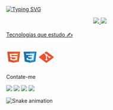 [![Typing SVG](https://readme-typing-svg.herokuapp.com/?color=57BDDA&size=25&center=true&vStart=true&width=1000&lines=Olá,+Bem-vindo+ao+meu+repositório,+I'm+Felipe;Eu+estudo+programação!+👋+:%29)]([https://git.io/typing-svg](https://github.com/FelipeBadoco))

<div align="center">
  <a href="https://github.com/FelipeBadoco">
  <img height="165em" src="https://github-readme-stats.vercel.app/api?username=FelipeBadoco&show_icons=true&theme=react&include_all_commits=true&count_private=true"/>
  <img height="165em" src="https://github-readme-stats.vercel.app/api/top-langs/?username=FelipeBadoco&layout=compact&langs_count=7&theme=react"/>
</div>
<br>
 Tecnologias que estudo ✍️
<br>
<div style="display: inline_block"><br>
  
  <a href="https://github.com/FelipeBadoco" target="_blank" rel="noopener noreferrer"><img align="center" alt="Braga-HTML" height="30" width="40" src="https://raw.githubusercontent.com/devicons/devicon/master/icons/html5/html5-original.svg"></a>
  <a href="https://github.com/FelipeBadoco" target="_blank" rel="noopener noreferrer"><img align="center" alt="Braga-CSS" height="30" width="40" src="https://raw.githubusercontent.com/devicons/devicon/master/icons/css3/css3-original.svg"></a>
  <a href="https://github.com/FelipeBadoco" target="_blank" rel="noopener noreferrer"><img align="center" alt="Braga-Git" height="30" width="40" src="https://github.com/devicons/devicon/blob/master/icons/git/git-original.svg"></a>
</div>
  
  ##
Contate-me
<br>

<div> 
  <a href="https://www.linkedin.com/in/felipe-badoco/" target="_blank" rel="noopener noreferrer"><img src="https://img.shields.io/badge/-LinkedIn-%230077B5?style=for-the-badge&logo=linkedin&logoColor=white" target="_blank" rel="noopener noreferrer"></a> 
  <a href = "mailto:felipe.badoco.c@gmail.com" target="_blank" rel="noopener noreferrer"><img src="https://img.shields.io/badge/Gmail-D14836?style=for-the-badge&logo=gmail&logoColor=white" target="_blank" rel="noopener noreferrer"></a>
  <a href="https://twitter.com/FelipeBadoco" target="_blank" rel="noopener noreferrer"><img src="https://img.shields.io/badge/Twitter-1DA1F2?style=for-the-badge&logo=twitter&logoColor=white" target="_blank" rel="noopener noreferrer"></a>
  <a href="https://instagram.com/badoco.felipe_/" target="_blank" rel="noopener noreferrer"><img src="https://img.shields.io/badge/-Instagram-%23E4405F?style=for-the-badge&logo=instagram&logoColor=white" target="_blank" rel="noopener noreferrer"></a>
 
  ![Snake animation](https://github.com/FelipeBadoco/FelipeBadoco/blob/output/github-contribution-grid-snake.svg)
 
</div>

